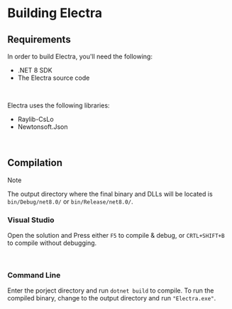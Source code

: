 # Building Electra
## Requirements
In order to build Electra, you'll need the following:
* .NET 8 SDK
* The Electra source code

<br/>

Electra uses the following libraries:
* Raylib-CsLo
* Newtonsoft.Json

<br/>

## Compilation
> [!NOTE]
> The output directory where the final binary and DLLs will be located is `bin/Debug/net8.0/` or `bin/Release/net8.0/`.

### Visual Studio
Open the solution and Press either `F5` to compile & debug, or `CRTL+SHIFT+B` to compile without debugging.

<br/>

### Command Line
Enter the porject directory and run `dotnet build` to compile. To run the compiled binary, change to the output directory and run `"Electra.exe"`.
